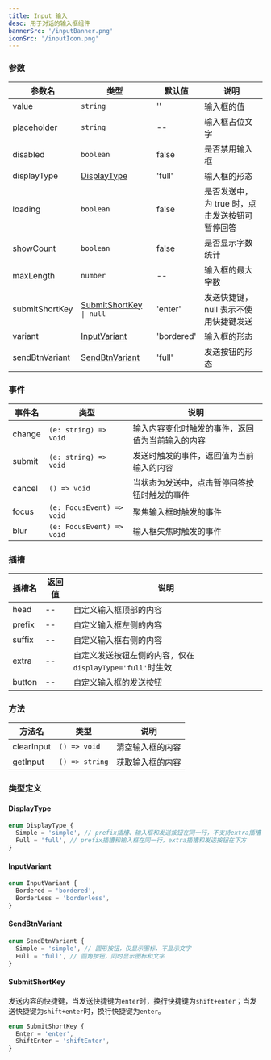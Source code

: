 ```yaml
---
title: Input 输入
desc: 用于对话的输入框组件
bannerSrc: '/inputBanner.png'
iconSrc: '/inputIcon.png'
---
```


### 参数

| 参数名         | 类型                                        | 默认值     | 说明                                           |
| -------------- | ------------------------------------------- | ---------- | ---------------------------------------------- |
| value          | `string`                                    | ''         | 输入框的值                                     |
| placeholder    | `string`                                    | --         | 输入框占位文字                                 |
| disabled       | `boolean`                                   | false      | 是否禁用输入框                                 |
| displayType    | [DisplayType](#displaytype)                 | 'full'     | 输入框的形态                                   |
| loading        | `boolean`                                   | false      | 是否发送中，为 true 时，点击发送按钮可暂停回答 |
| showCount      | `boolean`                                   | false      | 是否显示字数统计                               |
| maxLength      | `number`                                    | --         | 输入框的最大字数                               |
| submitShortKey | [SubmitShortKey](#submitshortkey) `\| null` | 'enter'    | 发送快捷键，null 表示不使用快捷键发送          |
| variant        | [InputVariant](#inputvariant)               | 'bordered' | 输入框的形态                                   |
| sendBtnVariant | [SendBtnVariant](#sendbtnvariant)           | 'full'     | 发送按钮的形态                                 |

### 事件

| 事件名 | 类型                      | 说明                                             |
| ------ | ------------------------- | ------------------------------------------------ |
| change | `(e: string) => void`     | 输入内容变化时触发的事件，返回值为当前输入的内容 |
| submit | `(e: string) => void`     | 发送时触发的事件，返回值为当前输入的内容         |
| cancel | `() => void`              | 当状态为发送中，点击暂停回答按钮时触发的事件     |
| focus  | `(e: FocusEvent) => void` | 聚焦输入框时触发的事件                           |
| blur   | `(e: FocusEvent) => void` | 输入框失焦时触发的事件                           |

### 插槽

| 插槽名 | 返回值 | 说明                                                     |
| ------ | ------ | -------------------------------------------------------- |
| head   | --     | 自定义输入框顶部的内容                                   |
| prefix | --     | 自定义输入框左侧的内容                                   |
| suffix | --     | 自定义输入框右侧的内容                                   |
| extra  | --     | 自定义发送按钮左侧的内容，仅在`displayType='full'`时生效 |
| button | --     | 自定义输入框的发送按钮                                   |

### 方法

| 方法名     | 类型           | 说明             |
| ---------- | -------------- | ---------------- |
| clearInput | `() => void`   | 清空输入框的内容 |
| getInput   | `() => string` | 获取输入框的内容 |

### 类型定义

#### DisplayType

```ts
enum DisplayType {
  Simple = 'simple', // prefix插槽、输入框和发送按钮在同一行，不支持extra插槽
  Full = 'full', // prefix插槽和输入框在同一行，extra插槽和发送按钮在下方
}
```

#### InputVariant

```ts
enum InputVariant {
  Bordered = 'bordered',
  BorderLess = 'borderless',
}
```

#### SendBtnVariant

```ts
enum SendBtnVariant {
  Simple = 'simple', // 圆形按钮，仅显示图标，不显示文字
  Full = 'full', // 圆角按钮，同时显示图标和文字
}
```

#### SubmitShortKey

发送内容的快捷键，当发送快捷键为`enter`时，换行快捷键为`shift+enter`；当发送快捷键为`shift+enter`时，换行快捷键为`enter`。

```ts
enum SubmitShortKey {
  Enter = 'enter',
  ShiftEnter = 'shiftEnter',
}
```
